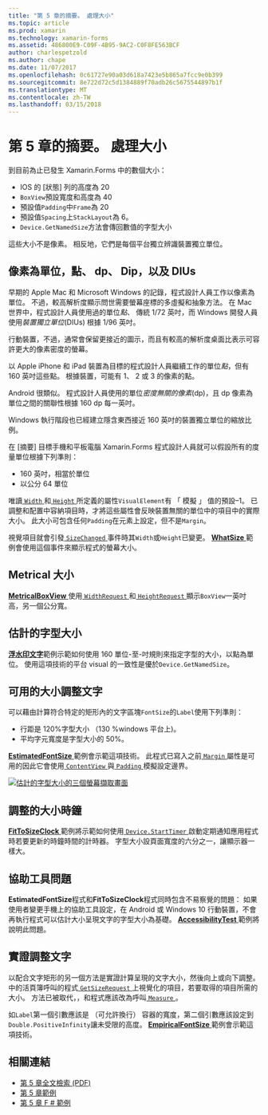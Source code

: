 ```yaml
---
title: "第 5 章的摘要。 處理大小"
ms.topic: article
ms.prod: xamarin
ms.technology: xamarin-forms
ms.assetid: 486800E9-C09F-4B95-9AC2-C0F8FE563BCF
author: charlespetzold
ms.author: chape
ms.date: 11/07/2017
ms.openlocfilehash: 0c61727e90a03d618a7423e5b865a7fcc9e0b399
ms.sourcegitcommit: 8e722d72c5d1384889f70adb26c5675544897b1f
ms.translationtype: MT
ms.contentlocale: zh-TW
ms.lasthandoff: 03/15/2018
---
```

# <a name="summary-of-chapter-5-dealing-with-sizes"></a>第 5 章的摘要。 處理大小

到目前為止已發生 Xamarin.Forms 中的數個大小：

- IOS 的 [狀態] 列的高度為 20
- `BoxView`預設寬度和高度為 40
- 預設值`Padding`中`Frame`為 20
- 預設值`Spacing`上`StackLayout`為 6。
- `Device.GetNamedSize`方法會傳回數值的字型大小

這些大小不是像素。 相反地，它們是每個平台獨立辨識裝置獨立單位。

## <a name="pixels-points-dps-dips-and-dius"></a>像素為單位，點、 dp、 Dip，以及 DIUs

早期的 Apple Mac 和 Microsoft Windows 的記錄，程式設計人員工作以像素為單位。 不過，較高解析度顯示問世需要螢幕座標的多虛擬和抽象方法。 在 Mac 世界中，程式設計人員使用過的單位*點*、 傳統 1/72 英吋，而 Windows 開發人員使用*裝置獨立單位*(DIUs) 根據 1/96 英吋。

行動裝置，不過，通常會保留更接近的圖示，而且有較高的解析度桌面比表示可容許更大的像素密度的螢幕。

以 Apple iPhone 和 iPad 裝置為目標的程式設計人員繼續工作的單位*點*，但有 160 英吋這些點。 根據裝置，可能有 1、 2 或 3 的像素的點。

Android 很類似。 程式設計人員使用的單位*密度無關的像素*(dp)，且 dp 像素為單位之間的關聯性根據 160 dp 每一英吋。

Windows 執行階段也已經建立隱含東西接近 160 英吋的裝置獨立單位的縮放比例。

在 [摘要] 目標手機和平板電腦 Xamarin.Forms 程式設計人員就可以假設所有的度量單位根據下列準則：

- 160 英吋，相當於單位
- 以公分 64 單位

唯讀[ `Width` ](https://developer.xamarin.com/api/property/Xamarin.Forms.VisualElement.Width/)和[ `Height` ](https://developer.xamarin.com/api/property/Xamarin.Forms.VisualElement.Height/)所定義的屬性`VisualElement`有 「 模擬 」 值的預設&ndash;1。 已調整和配置中容納項目時，才將這些屬性會反映裝置無關的單位中的項目中的實際大小。 此大小可包含任何`Padding`在元素上設定，但不是`Margin`。

視覺項目就會引發[ `SizeChanged` ](https://developer.xamarin.com/api/event/Xamarin.Forms.VisualElement.SizeChanged/)事件時其`Width`或`Height`已變更。 [ **WhatSize** ](https://github.com/xamarin/xamarin-forms-book-samples/tree/master/Chapter05/WhatSize)範例會使用這個事件來顯示程式的螢幕大小。

## <a name="metrical-sizes"></a>Metrical 大小

[ **MetricalBoxView** ](https://github.com/xamarin/xamarin-forms-book-samples/tree/master/Chapter05/MetricalBoxView)使用[ `WidthRequest` ](https://developer.xamarin.com/api/property/Xamarin.Forms.VisualElement.WidthRequest/)和[ `HeightRequest` ](https://developer.xamarin.com/api/property/Xamarin.Forms.VisualElement.HeightRequest/)顯示`BoxView`一英吋高，另一個公分寬。

## <a name="estimated-font-sizes"></a>估計的字型大小

[**浮水印文字**](https://github.com/xamarin/xamarin-forms-book-samples/tree/master/Chapter05/FontSizes)範例示範如何使用 160 單位-至-吋規則來指定字型的大小，以點為單位。 使用這項技術的平台 visual 的一致性是優於`Device.GetNamedSize`。

## <a name="fitting-text-to-available-size"></a>可用的大小調整文字

可以藉由計算符合特定的矩形內的文字區塊`FontSize`的`Label`使用下列準則：

- 行距是 120%字型大小 （130 %windows 平台上)。
- 平均字元寬度是字型大小的 50%。

[ **EstimatedFontSize** ](https://github.com/xamarin/xamarin-forms-book-samples/tree/master/Chapter05/EstimatedFontSize)範例會示範這項技術。 此程式已寫入之前[ `Margin` ](https://developer.xamarin.com/api/property/Xamarin.Forms.View.Margin/)屬性是可用的因此它會使用[ `ContentView` ](https://developer.xamarin.com/api/type/Xamarin.Forms.ContentView/)與[ `Padding` ](https://developer.xamarin.com/api/property/Xamarin.Forms.Layout.Padding/)模擬設定邊界。

[![估計的字型大小的三個螢幕擷取畫面](images/ch05fg07-small.png "可用的大小來容納文字")](images/ch05fg07-large.png#lightbox "文字調整成可用的大小")

## <a name="a-fit-to-size-clock"></a>調整的大小時鐘

[ **FitToSizeClock** ](https://github.com/xamarin/xamarin-forms-book-samples/tree/master/Chapter05/FitToSizeClock)範例將示範如何使用[ `Device.StartTimer` ](https://developer.xamarin.com/api/member/Xamarin.Forms.Device.StartTimer/p/System.TimeSpan/System.Func%7BSystem.Boolean%7D/)啟動定期通知應用程式時若要更新的時鐘時間的計時器。 字型大小設頁面寬度的六分之一，讓顯示器一樣大。

## <a name="accessibility-issues"></a>協助工具問題

**EstimatedFontSize**程式和**FitToSizeClock**程式同時包含不易察覺的問題： 如果使用者變更手機上的協助工具設定，在 Android 或 Windows 10 行動裝置，不會再執行程式可以估計大小呈現文字的字型大小為基礎。 [ **AccessibilityTest** ](https://github.com/xamarin/xamarin-forms-book-samples/tree/master/Chapter05/AccessibilityTest)範例將說明此問題。

## <a name="empirically-fitting-text"></a>實證調整文字

以配合文字矩形的另一個方法是實證計算呈現的文字大小，然後向上或向下調整。 中的活頁簿呼叫的程式[ `GetSizeRequest` ](https://developer.xamarin.com/api/member/Xamarin.Forms.VisualElement.GetSizeRequest/p/System.Double/System.Double/)上視覺化的項目，若要取得的項目所需的大小。 方法已被取代，，和程式應該改為呼叫[ `Measure` ](https://developer.xamarin.com/api/member/Xamarin.Forms.VisualElement.Measure/p/System.Double/System.Double/Xamarin.Forms.MeasureFlags/)。

如`Label`第一個引數應該是 （可允許換行） 容器的寬度，第二個引數應該設定到`Double.PositiveInfinity`讓未受限的高度。 [ **EmpiricalFontSize** ](https://github.com/xamarin/xamarin-forms-book-samples/tree/master/Chapter05/EmpiricalFontSize)範例會示範這項技術。



## <a name="related-links"></a>相關連結

- [第 5 章全文檢索 (PDF)](https://download.xamarin.com/developer/xamarin-forms-book/XamarinFormsBook-Ch05-Apr2016.pdf)
- [第 5 章範例](https://github.com/xamarin/xamarin-forms-book-samples/tree/master/Chapter05)
- [第 5 章 F # 範例](https://github.com/xamarin/xamarin-forms-book-samples/tree/master/Chapter05/FS)
